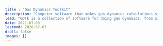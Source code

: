 ```yaml
---
title : "Gas Dynamics Toolkit"
description: "Computer software that makes gas dynamics calculations simple"
lead: "GDTk is a collection of software for doing gas dynamics, from simple desktop calculations through to simulations on supercomputers"
date: 2021-07-03
lastmod: 2020-07-03
draft: false
images: []
---
```

